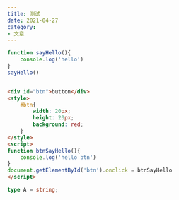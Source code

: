 ```yaml
---
title: 测试
date: 2021-04-27
category:
- 文章
---
```


```javascript preview 请打开console查看结果
function sayHello(){
    console.log('hello')
}
sayHello()
```


```html preview

<div id="btn">button</div>
<style>
    #btn{
        width: 20px;
        height: 20px;
        background: red;
    }
</style>
<script>
function btnSayHello(){
    console.log('hello btn')
}
document.getElementById('btn').onclick = btnSayHello
</script>

```

```ts
type A = string;
```